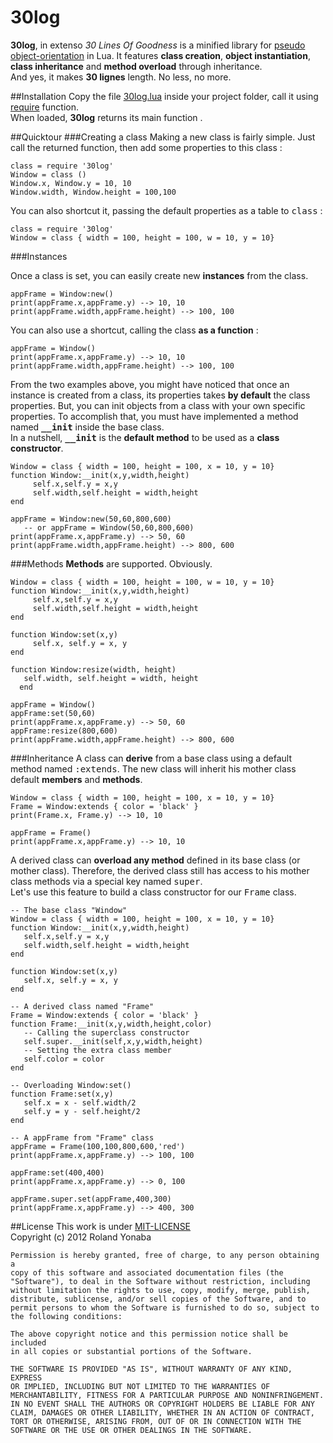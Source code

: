 30log
=====

__30log__, in extenso *30 Lines Of Goodness* is a minified library for [pseudo object-orientation](http://lua-users.org/wiki/ObjectOrientedProgramming) in Lua.
It features __class creation__, __object instantiation__, __class inheritance__ and __method overload__ through inheritance.<br/>
And yes, it makes __30 lignes__ length. No less, no more.

##Installation
Copy the file [30log.lua](https://github.com/Yonaba/30log/blob/master/Lib/30log.lua) inside your project folder, call it using [require](pgl.yoyo.org/luai/i/require) function.<br/>
When loaded, __30log__ returns its main function .

##Quicktour
###Creating a class
Making a new class is fairly simple. Just call the returned function, then add some properties to this class :
    
	class = require '30log'
    Window = class ()
    Window.x, Window.y = 10, 10
    Window.width, Window.height = 100,100
  
You can also shortcut it, passing the default properties as a table to <tt>class</tt> :
  
    class = require '30log'
    Window = class { width = 100, height = 100, w = 10, y = 10}
  

###Instances
	
Once a class is set, you can easily create new __instances__ from the class.

    appFrame = Window:new()
    print(appFrame.x,appFrame.y) --> 10, 10
    print(appFrame.width,appFrame.height) --> 100, 100
	
You can also use a shortcut, calling the class __as a function__ :
    
    appFrame = Window()
    print(appFrame.x,appFrame.y) --> 10, 10
    print(appFrame.width,appFrame.height) --> 100, 100	

From the two examples above, you might have noticed that once an instance is created from a class, its properties takes __by default__ the class properties.
But, you can init objects from a class with your own specific properties. To accomplish that, you must have implemented a method named <tt>**__init**</tt> inside the base class.<br/>
In a nutshell, <tt>**__init**</tt> is the __default method__ to be used as a __class constructor__.

    Window = class { width = 100, height = 100, x = 10, y = 10}
    function Window:__init(x,y,width,height)
	     self.x,self.y = x,y
	     self.width,self.height = width,height
    end
	
    appFrame = Window:new(50,60,800,600)
       -- or appFrame = Window(50,60,800,600)
    print(appFrame.x,appFrame.y) --> 50, 60
    print(appFrame.width,appFrame.height) --> 800, 600

###Methods
__Methods__ are supported. Obviously.

    Window = class { width = 100, height = 100, w = 10, y = 10}
    function Window:__init(x,y,width,height)
	     self.x,self.y = x,y
	     self.width,self.height = width,height
    end

    function Window:set(x,y)
	     self.x, self.y = x, y 
    end
	
    function Window:resize(width, height)
       self.width, self.height = width, height
	  end

    appFrame = Window()
    appFrame:set(50,60)
    print(appFrame.x,appFrame.y) --> 50, 60
    appFrame:resize(800,600)
    print(appFrame.width,appFrame.height) --> 800, 600
	
###Inheritance
A class can __derive__ from a base class using a default method named <tt>:extends</tt>.
The new class will inherit his mother class default __members__ and __methods__.

    Window = class { width = 100, height = 100, x = 10, y = 10}
    Frame = Window:extends { color = 'black' }
    print(Frame.x, Frame.y) --> 10, 10
	
    appFrame = Frame()
    print(appFrame.x,appFrame.y) --> 10, 10
	
A derived class can __overload any method__ defined in its base class (or mother class). Therefore, the derived class still has access to his mother class methods via a special key named <tt>super</tt>.<br/>
Let's use this feature to build a class constructor for our <tt>Frame</tt> class.

    -- The base class "Window"
	Window = class { width = 100, height = 100, x = 10, y = 10}
    function Window:__init(x,y,width,height)
	   self.x,self.y = x,y
	   self.width,self.height = width,height
    end

    function Window:set(x,y)
	   self.x, self.y = x, y
    end

	-- A derived class named "Frame"
    Frame = Window:extends { color = 'black' }
    function Frame:__init(x,y,width,height,color)
	   -- Calling the superclass constructor
	   self.super.__init(self,x,y,width,height)
	   -- Setting the extra class member
	   self.color = color
    end
	
    -- Overloading Window:set()
    function Frame:set(x,y)
	   self.x = x - self.width/2
	   self.y = y - self.height/2
    end
    
	-- A appFrame from "Frame" class
    appFrame = Frame(100,100,800,600,'red')
	print(appFrame.x,appFrame.y) --> 100, 100
    
	appFrame:set(400,400)
	print(appFrame.x,appFrame.y) --> 0, 100
	
    appFrame.super.set(appFrame,400,300)
    print(appFrame.x,appFrame.y) --> 400, 300
	
##License
This work is under [MIT-LICENSE](http://www.opensource.org/licenses/mit-license.php)<br/>
Copyright (c) 2012 Roland Yonaba

    Permission is hereby granted, free of charge, to any person obtaining a
    copy of this software and associated documentation files (the
    "Software"), to deal in the Software without restriction, including
    without limitation the rights to use, copy, modify, merge, publish,
    distribute, sublicense, and/or sell copies of the Software, and to
    permit persons to whom the Software is furnished to do so, subject to
    the following conditions:

    The above copyright notice and this permission notice shall be included
    in all copies or substantial portions of the Software.

    THE SOFTWARE IS PROVIDED "AS IS", WITHOUT WARRANTY OF ANY KIND, EXPRESS
    OR IMPLIED, INCLUDING BUT NOT LIMITED TO THE WARRANTIES OF
    MERCHANTABILITY, FITNESS FOR A PARTICULAR PURPOSE AND NONINFRINGEMENT.
    IN NO EVENT SHALL THE AUTHORS OR COPYRIGHT HOLDERS BE LIABLE FOR ANY
    CLAIM, DAMAGES OR OTHER LIABILITY, WHETHER IN AN ACTION OF CONTRACT,
    TORT OR OTHERWISE, ARISING FROM, OUT OF OR IN CONNECTION WITH THE
    SOFTWARE OR THE USE OR OTHER DEALINGS IN THE SOFTWARE.	